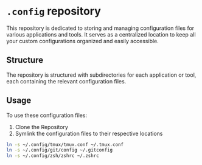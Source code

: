 
# `.config` repository

This repository is dedicated to storing and managing configuration files for various applications and tools.
It serves as a centralized location to keep all your custom configurations organized and easily accessible.

## Structure

The repository is structured with subdirectories for each application or tool, each containing the relevant configuration files.

## Usage

To use these configuration files:

1. Clone the Repository
2. Symlink the configuration files to their respective locations

```bash
ln -s ~/.config/tmux/tmux.conf ~/.tmux.conf
ln -s ~/.config/git/config ~/.gitconfig
ln -s ~/.config/zsh/zshrc ~/.zshrc
```
